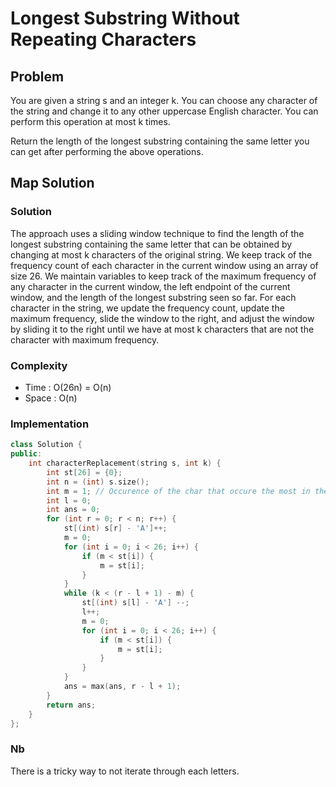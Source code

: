 <h1> Longest Substring Without Repeating Characters </h1>

<h2> Problem </h2>

You are given a string s and an integer k. You can choose any character of the string and change it to any other uppercase English character. You can perform this operation at most k times.

Return the length of the longest substring containing the same letter you can get after performing the above operations.

<h2> Map Solution </h2>

<h3> Solution </h3>

The approach uses a sliding window technique to find the length of the longest substring containing the same letter that can be obtained by changing at most k characters of the original string. We keep track of the frequency count of each character in the current window using an array of size 26. We maintain variables to keep track of the maximum frequency of any character in the current window, the left endpoint of the current window, and the length of the longest substring seen so far. For each character in the string, we update the frequency count, update the maximum frequency, slide the window to the right, and adjust the window by sliding it to the right until we have at most k characters that are not the character with maximum frequency.

<h3> Complexity </h3>

* Time : O(26n) = O(n)
* Space : O(n)

<h3> Implementation </h3>

```cpp
class Solution {
public:
    int characterReplacement(string s, int k) {
        int st[26] = {0};
        int n = (int) s.size();
        int m = 1; // Occurence of the char that occure the most in the current window.
        int l = 0;
        int ans = 0;
        for (int r = 0; r < n; r++) {
            st[(int) s[r] - 'A']++;
            m = 0;
            for (int i = 0; i < 26; i++) {
                if (m < st[i]) {
                    m = st[i];
                }
            }
            while (k < (r - l + 1) - m) {
                st[(int) s[l] - 'A'] --;
                l++;
                m = 0;
                for (int i = 0; i < 26; i++) {
                    if (m < st[i]) {
                        m = st[i];
                    }
                }
            }
            ans = max(ans, r - l + 1);
        }
        return ans;
    }
};
```

<h3> Nb </h3>

There is a tricky way to not iterate through each letters.
